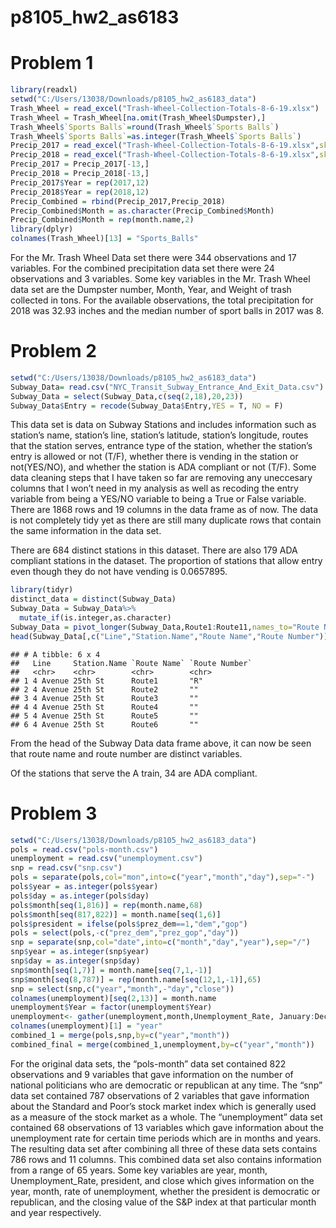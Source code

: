 p8105\_hw2\_as6183
================

# Problem 1

``` r
library(readxl)
setwd("C:/Users/13038/Downloads/p8105_hw2_as6183_data")
Trash_Wheel = read_excel("Trash-Wheel-Collection-Totals-8-6-19.xlsx")
Trash_Wheel = Trash_Wheel[na.omit(Trash_Wheel$Dumpster),]
Trash_Wheel$`Sports Balls`=round(Trash_Wheel$`Sports Balls`)
Trash_Wheel$`Sports Balls`=as.integer(Trash_Wheel$`Sports Balls`)
Precip_2017 = read_excel("Trash-Wheel-Collection-Totals-8-6-19.xlsx",skip=1,sheet=6)
Precip_2018 = read_excel("Trash-Wheel-Collection-Totals-8-6-19.xlsx",skip=1,sheet=5)
Precip_2017 = Precip_2017[-13,]
Precip_2018 = Precip_2018[-13,]
Precip_2017$Year = rep(2017,12)
Precip_2018$Year = rep(2018,12)
Precip_Combined = rbind(Precip_2017,Precip_2018)
Precip_Combined$Month = as.character(Precip_Combined$Month)
Precip_Combined$Month = rep(month.name,2)
library(dplyr)
colnames(Trash_Wheel)[13] = "Sports_Balls" 
```

For the Mr. Trash Wheel Data set there were 344 observations and 17
variables. For the combined precipitation data set there were 24
observations and 3 variables. Some key variables in the Mr. Trash Wheel
data set are the Dumpster number, Month, Year, and Weight of trash
collected in tons. For the available observations, the total
precipitation for 2018 was 32.93 inches and the median number of sport
balls in 2017 was 8.

# Problem 2

``` r
setwd("C:/Users/13038/Downloads/p8105_hw2_as6183_data")
Subway_Data= read.csv("NYC_Transit_Subway_Entrance_And_Exit_Data.csv")
Subway_Data = select(Subway_Data,c(seq(2,18),20,23))
Subway_Data$Entry = recode(Subway_Data$Entry,YES = T, NO = F)
```

This data set is data on Subway Stations and includes information such
as station’s name, station’s line, station’s latitude, station’s
longitude, routes that the station serves, entrance type of the station,
whether the station’s entry is allowed or not (T/F), whether there is
vending in the station or not(YES/NO), and whether the station is ADA
compliant or not (T/F). Some data cleaning steps that I have taken so
far are removing any uneccesary columns that I won’t need in my analysis
as well as recoding the entry variable from being a YES/NO variable to
being a True or False variable. There are 1868 rows and 19 columns in
the data frame as of now. The data is not completely tidy yet as there
are still many duplicate rows that contain the same information in the
data set.

There are 684 distinct stations in this dataset. There are also 179 ADA
compliant stations in the dataset. The proportion of stations that allow
entry even though they do not have vending is 0.0657895.

``` r
library(tidyr)
distinct_data = distinct(Subway_Data)
Subway_Data = Subway_Data%>%
  mutate_if(is.integer,as.character)
Subway_Data = pivot_longer(Subway_Data,Route1:Route11,names_to="Route Name",values_to="Route Number")
head(Subway_Data[,c("Line","Station.Name","Route Name","Route Number")])
```

    ## # A tibble: 6 x 4
    ##   Line     Station.Name `Route Name` `Route Number`
    ##   <chr>    <chr>        <chr>        <chr>         
    ## 1 4 Avenue 25th St      Route1       "R"           
    ## 2 4 Avenue 25th St      Route2       ""            
    ## 3 4 Avenue 25th St      Route3       ""            
    ## 4 4 Avenue 25th St      Route4       ""            
    ## 5 4 Avenue 25th St      Route5       ""            
    ## 6 4 Avenue 25th St      Route6       ""

From the head of the Subway Data data frame above, it can now be seen
that route name and route number are distinct variables.

Of the stations that serve the A train, 34 are ADA compliant.

# Problem 3

``` r
setwd("C:/Users/13038/Downloads/p8105_hw2_as6183_data")
pols = read.csv("pols-month.csv")
unemployment = read.csv("unemployment.csv")
snp = read.csv("snp.csv")
pols = separate(pols,col="mon",into=c("year","month","day"),sep="-")
pols$year = as.integer(pols$year)
pols$day = as.integer(pols$day)
pols$month[seq(1,816)] = rep(month.name,68)
pols$month[seq(817,822)] = month.name[seq(1,6)]
pols$president = ifelse(pols$prez_dem==1,"dem","gop")
pols = select(pols,-c("prez_dem","prez_gop","day"))
snp = separate(snp,col="date",into=c("month","day","year"),sep="/")
snp$year = as.integer(snp$year)
snp$day = as.integer(snp$day)
snp$month[seq(1,7)] = month.name[seq(7,1,-1)]
snp$month[seq(8,787)] = rep(month.name[seq(12,1,-1)],65)
snp = select(snp,c("year","month",-"day","close"))
colnames(unemployment)[seq(2,13)] = month.name
unemployment$Year = factor(unemployment$Year)
unemployment<- gather(unemployment,month,Unemployment_Rate, January:December, factor_key=TRUE)
colnames(unemployment)[1] = "year"
combined_1 = merge(pols,snp,by=c("year","month"))
combined_final = merge(combined_1,unemployment,by=c("year","month"))
```

For the original data sets, the “pols-month” data set contained 822
observations and 9 variables that gave information on the number of
national politicians who are democratic or republican at any time. The
“snp” data set contained 787 observations of 2 variables that gave
information about the Standard and Poor’s stock market index which is
generally used as a measure of the stock market as a whole. The
“unemployment” data set contained 68 observations of 13 variables
which gave information about the unemployment rate for certain time
periods which are in months and years. The resulting data set after
combining all three of these data sets contains 786 rows and 11 columns.
This combined data set also contains information from a range of 65
years. Some key variables are year, month, Unemployment\_Rate,
president, and close which gives information on the year, month, rate of
unemployment, whether the president is democratic or republican, and the
closing value of the S\&P index at that particular month and year
respectively.
